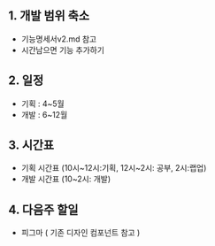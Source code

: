 ## 1. 개발 범위 축소 
- 기능명세서v2.md 참고
- 시간남으면 기능 추가하기

## 2. 일정
- 기획 : 4~5월
- 개발 : 6~12월

## 3. 시간표
- 기획 시간표 (10시~12시:기획, 12시~2시: 공부, 2시:랩업)
- 개발 시간표 (10~2시: 개발)

## 4. 다음주 할일
- 피그마 ( 기존 디자인 컴포넌트 참고 )
